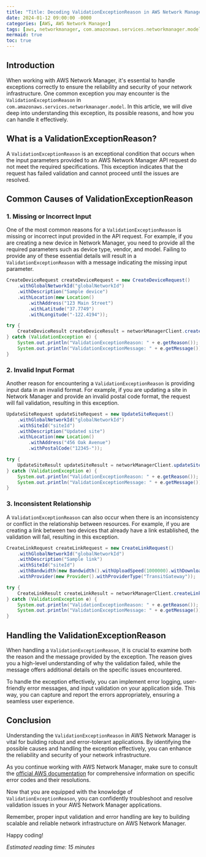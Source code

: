 ```yaml
---
title: "Title: Decoding ValidationExceptionReason in AWS Network Manager"
date: 2024-01-12 09:00:00 -0000
categories: [AWS, AWS Network Manager]
tags: [aws, networkmanager, com.amazonaws.services.networkmanager.model]
mermaid: true
toc: true
---
```



## Introduction

When working with AWS Network Manager, it's essential to handle exceptions correctly to ensure the reliability and security of your network infrastructure. One common exception you may encounter is the `ValidationExceptionReason` in `com.amazonaws.services.networkmanager.model`. In this article, we will dive deep into understanding this exception, its possible reasons, and how you can handle it effectively.

## What is a ValidationExceptionReason?

A `ValidationExceptionReason` is an exceptional condition that occurs when the input parameters provided to an AWS Network Manager API request do not meet the required specifications. This exception indicates that the request has failed validation and cannot proceed until the issues are resolved.

## Common Causes of ValidationExceptionReason

### 1. Missing or Incorrect Input

One of the most common reasons for a `ValidationExceptionReason` is missing or incorrect input provided in the API request. For example, if you are creating a new device in Network Manager, you need to provide all the required parameters such as device type, vendor, and model. Failing to provide any of these essential details will result in a `ValidationExceptionReason` with a message indicating the missing input parameter.

```java
CreateDeviceRequest createDeviceRequest = new CreateDeviceRequest()
    .withGlobalNetworkId("globalNetworkId")
    .withDescription("Sample device")
    .withLocation(new Location()
        .withAddress("123 Main Street")
        .withLatitude("37.7749")
        .withLongitude("-122.4194"));

try {
    CreateDeviceResult createDeviceResult = networkManagerClient.createDevice(createDeviceRequest);
} catch (ValidationException e) {
    System.out.println("ValidationExceptionReason: " + e.getReason());
    System.out.println("ValidationExceptionMessage: " + e.getMessage());
}
```

### 2. Invalid Input Format

Another reason for encountering a `ValidationExceptionReason` is providing input data in an invalid format. For example, if you are updating a site in Network Manager and provide an invalid postal code format, the request will fail validation, resulting in this exception.

```java
UpdateSiteRequest updateSiteRequest = new UpdateSiteRequest()
    .withGlobalNetworkId("globalNetworkId")
    .withSiteId("siteId")
    .withDescription("Updated site")
    .withLocation(new Location()
        .withAddress("456 Oak Avenue")
        .withPostalCode("12345-"));

try {
    UpdateSiteResult updateSiteResult = networkManagerClient.updateSite(updateSiteRequest);
} catch (ValidationException e) {
    System.out.println("ValidationExceptionReason: " + e.getReason());
    System.out.println("ValidationExceptionMessage: " + e.getMessage());
}
```

### 3. Inconsistent Relationship

A `ValidationExceptionReason` can also occur when there is an inconsistency or conflict in the relationship between resources. For example, if you are creating a link between two devices that already have a link established, the validation will fail, resulting in this exception.

```java
CreateLinkRequest createLinkRequest = new CreateLinkRequest()
    .withGlobalNetworkId("globalNetworkId")
    .withDescription("Sample link")
    .withSiteId("siteId")
    .withBandwidth(new Bandwidth().withUploadSpeed(1000000).withDownloadSpeed(1000000))
    .withProvider(new Provider().withProviderType("TransitGateway"));

try {
    CreateLinkResult createLinkResult = networkManagerClient.createLink(createLinkRequest);
} catch (ValidationException e) {
    System.out.println("ValidationExceptionReason: " + e.getReason());
    System.out.println("ValidationExceptionMessage: " + e.getMessage());
}
```

## Handling the ValidationExceptionReason

When handling a `ValidationExceptionReason`, it is crucial to examine both the reason and the message provided by the exception. The reason gives you a high-level understanding of why the validation failed, while the message offers additional details on the specific issues encountered.

To handle the exception effectively, you can implement error logging, user-friendly error messages, and input validation on your application side. This way, you can capture and report the errors appropriately, ensuring a seamless user experience.

## Conclusion

Understanding the `ValidationExceptionReason` in AWS Network Manager is vital for building robust and error-tolerant applications. By identifying the possible causes and handling the exception effectively, you can enhance the reliability and security of your network infrastructure.

As you continue working with AWS Network Manager, make sure to consult the [official AWS documentation](https://docs.aws.amazon.com/networkmanager/latest/APIReference/Welcome.html) for comprehensive information on specific error codes and their resolutions.

Now that you are equipped with the knowledge of `ValidationExceptionReason`, you can confidently troubleshoot and resolve validation issues in your AWS Network Manager applications.

Remember, proper input validation and error handling are key to building scalable and reliable network infrastructure on AWS Network Manager.

Happy coding!

*Estimated reading time: 15 minutes*